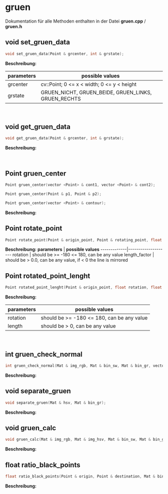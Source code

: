 # gruen

Dokumentation für alle Methoden enthalten in der Datei **gruen.cpp** / **gruen.h**

## void set_gruen_data

```cpp
void set_gruen_data(Point & grcenter, int & grstate);
```

**Beschreibung:**

**parameters** | **possible values**
---------------|--------------------
grcenter       | cv::Point; 0 <= x < width; 0 <= y < height
grstate        | GRUEN_NICHT, GRUEN_BEIDE, GRUEN_LINKS, GRUEN_RECHTS
</br>

## void get_gruen_data
```cpp
void get_gruen_data(Point & grcenter, int & grstate);
```

**Beschreibung:**

</br>


## Point gruen_center

```cpp
Point gruen_center(vector <Point> & cont1, vector <Point> & cont2);

Point gruen_center(Point & p1, Point & p2);

Point gruen_center(vector <Point> & contour);
```

**Beschreibung:**


## Point rotate_point
```cpp
Point rotate_point(Point & origin_point, Point & rotating_point, float rotation, float length_factor);
```

**Beschreibung:**
**parameters** | **possible values**
-------------|--------------------
rotation      | should be >= -180 <= 180, can be any value
length_factor | should be > 0.0, can be any value, if < 0 the line is mirrored
</br>



## Point rotated_point_lenght
```cpp
Point rotated_point_lenght(Point & origin_point, float rotation, float length);
```

**Beschreibung:**

**parameters** | **possible values**
-------------|--------------------
rotation      | should be >= -180 <= 180, can be any value
length        | should be > 0, can be any value
</br>


## int gruen_check_normal
```cpp
int gruen_check_normal(Mat & img_rgb, Mat & bin_sw, Mat & bin_gr, vector<Point> & contour);
```

**Beschreibung:**

## void separate_gruen
```cpp
void separate_gruen(Mat & hsv, Mat & bin_gr);
```

**Beschreibung:**

## void gruen_calc
```cpp
void gruen_calc(Mat & img_rgb, Mat & img_hsv, Mat & bin_sw, Mat & bin_gr);
```

**Beschreibung:**


## float ratio_black_points
```cpp
float ratio_black_points(Point & origin, Point & destination, Mat & bin_sw, Mat & bin_gr, Mat & img_rgb);
```

**Beschreibung:**
